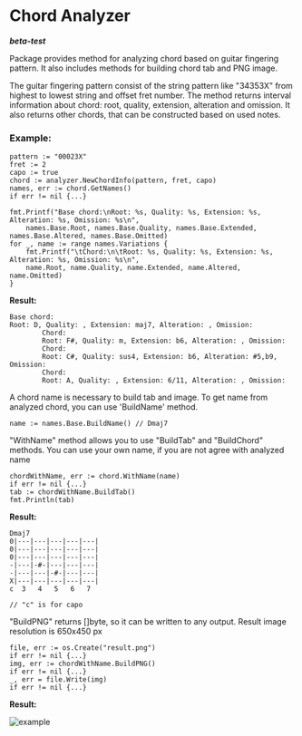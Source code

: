 # Chord Analyzer
***beta-test***

Package provides method for analyzing chord based on guitar fingering pattern.
It also includes methods for building chord tab and PNG image.

The guitar fingering pattern consist of the string pattern like "34353X"
from highest to lowest string and offset fret number.
The method returns interval information about chord: root, quality, extension, alteration
and omission. It also returns other chords, that can be constructed based on used notes. 

### Example:
```
pattern := "00023X"
fret := 2
capo := true
chord := analyzer.NewChordInfo(pattern, fret, capo)
names, err := chord.GetNames()
if err != nil {...}
	
fmt.Printf("Base chord:\nRoot: %s, Quality: %s, Extension: %s, Alteration: %s, Omission: %s\n",
    names.Base.Root, names.Base.Quality, names.Base.Extended, names.Base.Altered, names.Base.Omitted)
for _, name := range names.Variations {
    fmt.Printf("\tChord:\n\tRoot: %s, Quality: %s, Extension: %s, Alteration: %s, Omission: %s\n",
	name.Root, name.Quality, name.Extended, name.Altered, name.Omitted)
}
```
**Result:**
```
Base chord:
Root: D, Quality: , Extension: maj7, Alteration: , Omission:
        Chord:
        Root: F#, Quality: m, Extension: b6, Alteration: , Omission:
        Chord:
        Root: C#, Quality: sus4, Extension: b6, Alteration: #5,b9, Omission:
        Chord:
        Root: A, Quality: , Extension: 6/11, Alteration: , Omission:

```

A chord name is necessary to build tab and image. To get name from analyzed chord,
you can use 'BuildName' method.

```
name := names.Base.BuildName() // Dmaj7
```

"WithName" method allows you to use "BuildTab" and "BuildChord" methods.
You can use your own name, if you are not agree with analyzed name

```
chordWithName, err := chord.WithName(name)
if err != nil {...}
tab := chordWithName.BuildTab()
fmt.Println(tab)
```
**Result:**
```
Dmaj7
0|---|---|---|---|---|
0|---|---|---|---|---|
0|---|---|---|---|---|
-|---|-#-|---|---|---|
-|---|---|-#-|---|---|
X|---|---|---|---|---|
c  3   4   5   6   7

// "c" is for capo
```
"BuildPNG" returns []byte, so it can be written to any output.
Result image resolution is 650x450 px
```
file, err := os.Create("result.png")
if err != nil {...}
img, err := chordWithName.BuildPNG()
if err != nil {...}
_, err = file.Write(img)
if err != nil {...}
````
**Result:**

![example](example.png)